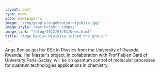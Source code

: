 ```yaml
---
layout: post
type: news
icon: newspaper-o
image: "/img/people/angebenise-niyikiza.jpg" 
image_style: "max-height: 100px;"
image_link: "/blog/2022/03/01/News.html"
title: "Ange Benise Niyikiza joined the group."
---
```


Ange Benise got her BSc in Physics from the University of Rwanda, Rwanda.
Her Master's project, in collaboration with Prof Fabien Gatti of University Paris-Saclay, will be on quantum control of molecular processes for quantum technologies applications in chemistry. 
